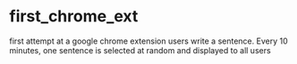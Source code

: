 # first_chrome_ext
first attempt at a google chrome extension
users write a sentence. Every 10 minutes, one
sentence is selected at random and displayed to 
all users
